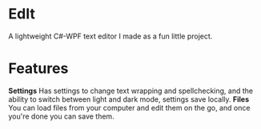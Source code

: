 # EdIt
A lightweight C#-WPF text editor I made as a fun little project.

# Features
**Settings**
Has settings to change text wrapping and spellchecking, and the ability to switch between light and dark mode, settings save locally.
 **Files**
 You can load files from your computer and edit them on the go, and once you're done you can save them.
